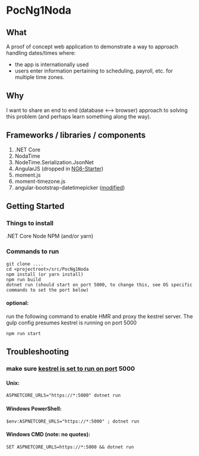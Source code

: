 # PocNg1Noda
## What
A proof of concept web application to demonstrate a way to approach handling dates/times where:
* the app is internationally used
* users enter information pertaining to scheduling, payroll, etc. for multiple time zones.

## Why
I want to share an end to end (database <--> browser) approach to solving this problem (and perhaps learn something along the way).

## Frameworks / libraries / components
1.	.NET Core
2.	NodaTime
3.	NodeTime.Serialization.JsonNet
4.	AngularJS (dropped in [NG6-Starter](https://github.com/AngularClass/NG6-starter))
5.	moment.js
6.	moment-timezone.js
7.	angular-bootstrap-datetimepicker ([modified](https://github.com/jessermejia/angular-bootstrap-datetimepicker))

## Getting Started
### Things to install
.NET Core
Node
NPM (and/or yarn)

### Commands to run
    git clone ....
    cd <projectroot>/src/PocNg1Noda
    npm install (or yarn install)
    npm run build
    dotnet run (should start on port 5000, to change this, see OS specific commands to set the port below)

#### optional:
run the following command to enable HMR and proxy the kestrel server. The gulp config presumes kestrel is running on port 5000

    npm run start

## Troubleshooting
### make sure [kestrel is set to run on port](https://github.com/aspnet/KestrelHttpServer/issues/639#issuecomment-237721352) 5000
#### Unix:
    ASPNETCORE_URLS="https://*:5000" dotnet run
#### Windows PowerShell:
    $env:ASPNETCORE_URLS="https://*:5000" ; dotnet run
#### Windows CMD (note: no quotes):
    SET ASPNETCORE_URLS=https://*:5000 && dotnet run

